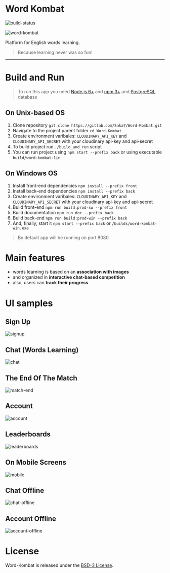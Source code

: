 # Word Kombat
![build-status](https://api.travis-ci.org/Saka7/word-kombat.svg?branch=master)

![word-kombat](https://github.com/Saka7/word-kombat/blob/master/front/src/assets/images/icons/icon-152x152.png)

Platform for English words learning.
> Because learning never was so fun!

------

# Build and Run

> To run this app you need [Node.js 6+](https://nodejs.org/en/) and [npm 3+](https://www.npmjs.com/) and [PostgreSQL](https://www.postgresql.org/download/) database

## On Unix-based OS

1. Clone repository `git clone https://gitlab.com/Saka7/Word-Kombat.git`
2. Navigate to the project parent folder `cd Word-Kombat`
3. Create environment varibales: `CLOUDINARY_API_KEY` and `CLOUDINARY_API_SECRET` with your cloudinary api-key and api-secret
4. To build project run `./build_and_run` script
5. You can run project using `npm start --prefix back` or using executable `build/word-kombat-lin`

## On Windows OS

1. Install front-end dependencies `npm install --prefix front`
2. Install back-end dependencies `npm install --prefix back`
3. Create environment varibales: `CLOUDINARY_API_KEY` and `CLOUDINARY_API_SECRET` with your cloudinary api-key and api-secret
4. Build front-end `npm run build:prod-sw --prefix front`
5. Build documentation `npm run doc --prefix back`
6. Build back-end `npm run build:prod-win --prefix back`
7. And, finally, start it `npm start --prefix back` or `/builds/word-kombat-win.exe`

> By default app will be running on port 8080

# Main features
- words learning is based on an **association with images**
- and organized in **interactive chat-based competition**
- also, users can **track their progress**

# UI samples

## Sign Up
![signup](http://i.imgur.com/RXqEbhA.png)

## Chat (Words Learning)
![chat](http://i.imgur.com/1In3reU.png)

## The End Of The Match
![match-end](http://i.imgur.com/ZXVKzLJ.png)

## Account
![account](http://i.imgur.com/mwh3qaQ.png)

## Leaderboards
![leaderboards](http://i.imgur.com/ygrpOK9.png)

## On Mobile Screens
![mobile](http://i.imgur.com/LOA20zM.png)

## Chat Offline
![chat-offline](http://i.imgur.com/w5XILSw.png)

## Account Offline
![account-offline](http://i.imgur.com/bDDYqAS.png)


# License
Word-Kombat is released under the [BSD-3 License](https://opensource.org/licenses/BSD-3-Clause).

